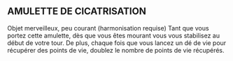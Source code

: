 ## AMULETTE DE CICATRISATION


Objet merveilleux, peu courant (harmonisation requise)
Tant que vous portez cette amulette, dès que vous êtes
mourant vous vous stabilisez au début de votre tour. De plus,
chaque fois que vous lancez un dé de vie pour récupérer des
points de vie, doublez le nombre de points de vie récupérés.
